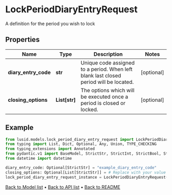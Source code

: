 # LockPeriodDiaryEntryRequest

A definition for the period you wish to lock
## Properties
Name | Type | Description | Notes
------------ | ------------- | ------------- | -------------
**diary_entry_code** | **str** | Unique code assigned to a period. When left blank last closed period will be located. | [optional] 
**closing_options** | **List[str]** | The options which will be executed once a period is closed or locked. | [optional] 
## Example

```python
from lusid.models.lock_period_diary_entry_request import LockPeriodDiaryEntryRequest
from typing import List, Dict, Optional, Any, Union, TYPE_CHECKING
from typing_extensions import Annotated
from pydantic.v1 import BaseModel, StrictStr, StrictInt, StrictBool, StrictFloat, StrictBytes, Field, validator, ValidationError, conlist, constr
from datetime import datetime

diary_entry_code: Optional[StrictStr] = "example_diary_entry_code"
closing_options: Optional[List[StrictStr]] = # Replace with your value
lock_period_diary_entry_request_instance = LockPeriodDiaryEntryRequest(diary_entry_code=diary_entry_code, closing_options=closing_options)

```

[Back to Model list](../README.md#documentation-for-models) &#8226; [Back to API list](../README.md#documentation-for-api-endpoints) &#8226; [Back to README](../README.md)


